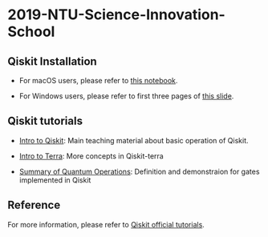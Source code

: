 # 2019-NTU-Science-Innovation-School

## Qiskit Installation 

* For macOS users, please refer to [this notebook](https://github.com/m24639297/2019-NTU-Science-Innovation-School/blob/master/Installation%20macOS.ipynb).

* For Windows users, please refer to first three pages of [this slide](https://github.com/m24639297/2019-NTU-Science-Innovation-School/blob/master/A%20Brief%20Tutorial%20on%20QISKit.pdf).


## Qiskit tutorials

* [Intro to Qiskit](https://github.com/m24639297/2019-NTU-Science-Innovation-School/blob/master/Introduction%20to%20Quantum%20Computing%20and%20Qiskit%20%20(Day-1).ipynb): Main teaching material about basic operation of Qiskit.

* [Intro to Terra](https://github.com/m24639297/2019-NTU-Science-Innovation-School/blob/master/Qiskit%20Terra_short_course.ipynb):  More concepts in Qiskit-terra

* [Summary of Quantum Operations](https://github.com/m24639297/2019-NTU-Science-Innovation-School/blob/master/summary_of_quantum_operations.ipynb): Definition and demonstraion for gates implemented in Qiskit

## Reference
For more information, please refer to [Qiskit official tutorials](https://github.com/Qiskit/qiskit-tutorials/tree/master/qiskit).
